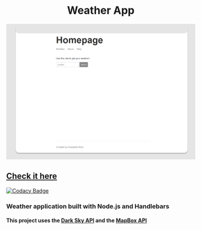 <p align="center">
<h1 align="center"> Weather App </h1>
  
  <img src="https://raw.githubusercontent.com/adevr/weather-app/master/preview.PNG" alt="Weather app" />
</p>



## [Check it here](https://node-weather-app-js.herokuapp.com/)

[![Codacy Badge](https://api.codacy.com/project/badge/Grade/0bb675801b5345009ab356895e15d8bd)](https://app.codacy.com/manual/adevr/weather-app?utm_source=github.com&utm_medium=referral&utm_content=adevr/weather-app&utm_campaign=Badge_Grade_Dashboard)

### Weather application built with Node.js and Handlebars

#### This project uses the [Dark Sky API](https://darksky.net/dev/docs) and the [MapBox API](https://docs.mapbox.com/api/)

